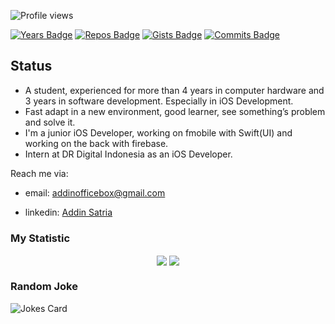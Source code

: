 ![Profile views](https://gpvc.arturio.dev/AddinDev)

 [![Years Badge](https://badges.pufler.dev/years/addindev)](https://badges.pufler.dev)
 [![Repos Badge](https://badges.pufler.dev/repos/addindev)](https://badges.pufler.dev)
 [![Gists Badge](https://badges.pufler.dev/gists/addindev)](https://badges.pufler.dev)
 [![Commits Badge](https://badges.pufler.dev/commits/weekly/addindev)](https://badges.pufler.dev)

## Status
- A student, experienced for more than 4 years in computer hardware and 3 years in software development. Especially in iOS Development. 
- Fast adapt in a new environment, good learner, see something’s problem and solve it.
- I'm a junior iOS Developer, working on fmobile with Swift(UI) and working on the back with firebase.
- Intern at DR Digital Indonesia as an iOS Developer.


Reach me via: 
- <p>email: <a href="mailto:addinofficebox@gmail.com">addinofficebox@gmail.com</a></p>
- <p>linkedin: <a href="https://www.linkedin.com/in/addinsatria/">Addin Satria</a></p>
    
### My Statistic


<p align="center">
    <img align="center" src="https://github-readme-stats.vercel.app/api?username=addindev&theme=blueberry&show_icons=true">
    <img align="center" src="https://github-readme-stats.vercel.app/api/top-langs/?username=addindev&layout=compact&theme=blueberry&show_icons=true">
</p> 

### Random Joke
![Jokes Card](https://readme-jokes.vercel.app/api)
